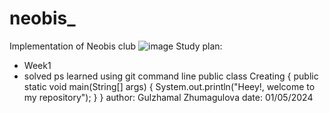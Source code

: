 # neobis_
Implementation of Neobis club
![image](https://github.com/jgaa2607/neobis_/assets/168337377/5a827502-5951-495b-9e37-5179245c1953)
Study plan:
* Week1
* solved ps
learned using git command line
public class Creating {
    public static void main(String[] args) {
        System.out.println("Heey!, welcome to my repository");
    }
}
author: Gulzhamal Zhumagulova
date: 01/05/2024
